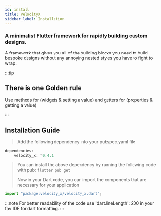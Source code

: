 ```yaml
---
id: install
title: VelocityX
sidebar_label: Installation
---
```


### **A minimalist Flutter framework for rapidly building custom designs.**

A framework that gives you all of the building blocks you need to build bespoke designs without any annoying nested styles you have to fight to wrap.

:::tip

## **There is one Golden rule**

Use methods for (widgets & setting a value) and getters for (properties & getting a value)

:::

## Installation Guide

> Add the following dependency into your pubspec.yaml file

```javascript
dependencies:
    velocity_x: ^0.4.1
```

> You can install the above dependency by running the following code with pub:
> `flutter pub get`
>
> Now in your Dart code, you can import the components that are necessary for your application

```javascript
import "package:velocity_x/velocity_x.dart";
```

:::note
For better readability of the code use 'dart.lineLength': 200 in your fav IDE for dart formatting.
:::
